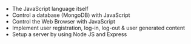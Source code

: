 - The JavaScript language itself
- Control a database (MongoDB) with JavaScript
- Control the Web Browser with JavaScript
- Implement user registration, log-in, log-out & user generated content
- Setup a server by using Node JS and Express
